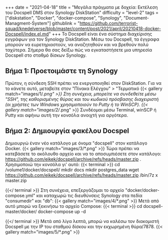 +++
date = "2021-04-18"
title = "Μεγάλα πράγματα με δοχεία: Εκτέλεση του Docspell DMS στον Synology DiskStation"
difficulty = "level-2"
tags = ["diskstation", "Docker", "docker-compose", "Synology", "Document-Managment-System"]
githublink = "https://github.com/terrorist-squad/knedelverse/blob/master/content/post/2021/april/20210418-docker-Docspell/index.el.md"
+++
Το Docspell είναι ένα σύστημα διαχείρισης εγγράφων για τον Synology DiskStation. Μέσω του Docspell, τα έγγραφα μπορούν να ευρετηριαστούν, να αναζητηθούν και να βρεθούν πολύ ταχύτερα. Σήμερα θα σας δείξω πώς να εγκαταστήσετε μια υπηρεσία Docspell στο σταθμό δίσκων Synology.
## Βήμα 1: Προετοιμάστε τη Synology
Πρώτον, η σύνδεση SSH πρέπει να ενεργοποιηθεί στον DiskStation. Για να το κάνετε αυτό, μεταβείτε στον "Πίνακα Ελέγχου" > "Τερματικό
{{< gallery match="images/1/*.png" >}}
Στη συνέχεια, μπορείτε να συνδεθείτε μέσω "SSH", της καθορισμένης θύρας και του κωδικού πρόσβασης διαχειριστή (οι χρήστες των Windows χρησιμοποιούν το Putty ή το WinSCP).
{{< gallery match="images/2/*.png" >}}
Συνδέομαι μέσω Terminal, winSCP ή Putty και αφήνω αυτή την κονσόλα ανοιχτή για αργότερα.
## Βήμα 2: Δημιουργία φακέλου Docspel
Δημιουργώ έναν νέο κατάλογο με όνομα "docspell" στον κατάλογο Docker.
{{< gallery match="images/3/*.png" >}}
Τώρα πρέπει να κατεβάσετε το ακόλουθο αρχείο και να το αποσυμπιέσετε στον κατάλογο: https://github.com/eikek/docspell/archive/refs/heads/master.zip . Χρησιμοποιώ την κονσόλα γι' αυτό:
{{< terminal >}}
cd /volume1/docker/docspell/
mkdir docs
mkdir postgres_data
wget https://github.com/eikek/docspell/archive/refs/heads/master.zip 
/bin/7z x master.zip

{{</ terminal >}}
Στη συνέχεια, επεξεργάζομαι το αρχείο "docker/docker-compose.yml" και καταχωρώ τις διευθύνσεις Synology στα πεδία "consumedir" και "db":
{{< gallery match="images/4/*.png" >}}
Μετά από αυτό μπορώ να ξεκινήσω το αρχείο Compose:
{{< terminal >}}
cd docspell-master/docker/
docker-compose up -d

{{</ terminal >}}
Μετά από λίγα λεπτά, μπορώ να καλέσω τον διακομιστή Docspell με την IP του σταθμού δίσκου και την εκχωρημένη θύρα/7878.
{{< gallery match="images/5/*.png" >}}

